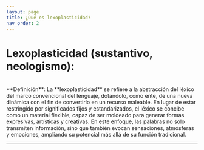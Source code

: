 ```yaml
---
layout: page
title: ¿Qué es lexoplasticidad?
nav_order: 2
---
```

# Lexoplasticidad (sustantivo, neologismo):
<br>
**Definición**: La **lexoplasticidad** se refiere a la abstracción del léxico del marco convencional del lenguaje, dotándolo, como ente, de una nueva dinámica con el fin de convertirlo en un recurso maleable. En lugar de estar restringido por significados fijos y estandarizados, el léxico se concibe como un material flexible, capaz de ser moldeado para generar formas expresivas, artísticas y creativas. En este enfoque, las palabras no solo transmiten información, sino que también evocan sensaciones, atmósferas y emociones, ampliando su potencial más allá de su función tradicional.

---
